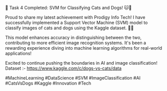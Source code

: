 🚀 Task 4 Completed: SVM for Classifying Cats and Dogs! 🐱🐶

Proud to share my latest achievement with Prodigy Info Tech! I have successfully implemented a Support Vector Machine (SVM) model to classify images of cats and dogs using the Kaggle dataset. 📸🐾

This model enhances accuracy in distinguishing between the two, contributing to more efficient image recognition systems. It's been a rewarding experience diving into machine learning algorithms for real-world applications!

Excited to continue pushing the boundaries in AI and image classification!
Dataset :- https://www.kaggle.com/c/dogs-vs-cats/data

#MachineLearning #DataScience #SVM #ImageClassification #AI #CatsVsDogs #Kaggle #Innovation #Tech
